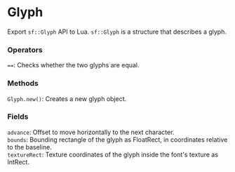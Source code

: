 # Glyph
Export `sf::Glyph` API to Lua. `sf::Glyph` is a structure that describes a glyph.  

### Operators
`==`: Checks whether the two glyphs are equal.  

### Methods
`Glyph.new()`: Creates a new glyph object.  

### Fields
`advance`: Offset to move horizontally to the next character.  
`bounds`: Bounding rectangle of the glyph as FloatRect, in coordinates relative to the baseline.  
`textureRect`: Texture coordinates of the glyph inside the font's texture as IntRect.
